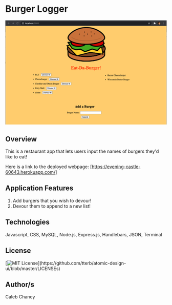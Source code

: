 # Burger Logger
![](https://github.com/Cachamoe/Burger/blob/main/public/assets/Screen%20Shot%202020-11-03%20at%206.43.56%20PM.png)
## Overview
This is a restaurant app that lets users input the names of burgers they'd like to eat!

Here is a link to the deployed webpage: [https://evening-castle-60643.herokuapp.com/]

## Application Features
1) Add burgers that you wish to devour!
2) Devour them to append to a new list! 

## Technologies 
Javascript, CSS, MySQL, Node.js, Express.js, Handlebars, JSON, Terminal

## License 
[![MIT License](https://img.shields.io/apm/l/atomic-design-ui.svg?)](https://github.com/tterb/atomic-design-ui/blob/master/LICENSEs)

## Author/s
Caleb Chaney
